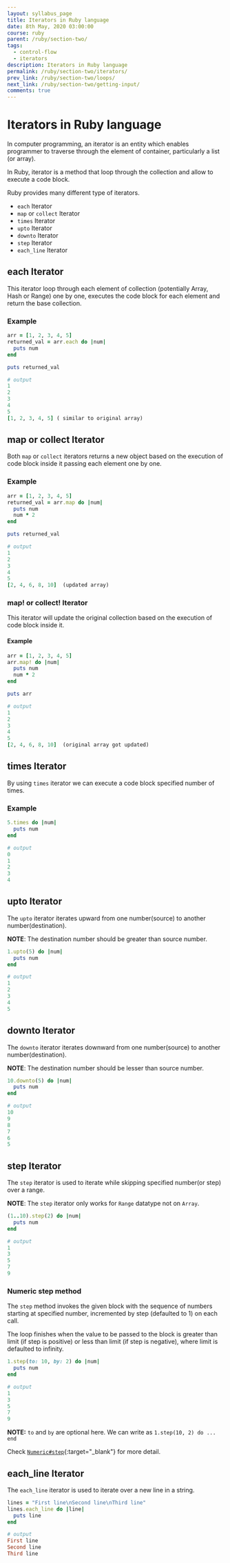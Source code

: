 ```yaml
---
layout: syllabus_page
title: Iterators in Ruby language
date: 8th May, 2020 03:00:00
course: ruby
parent: /ruby/section-two/
tags:
  - control-flow
  - iterators
description: Iterators in Ruby language
permalink: /ruby/section-two/iterators/
prev_link: /ruby/section-two/loops/
next_link: /ruby/section-two/getting-input/
comments: true
---
```


# Iterators in Ruby language

In computer programming, an iterator is an entity which enables programmer to traverse through the element of container, particularly a list (or array).

In Ruby, iterator is a method that loop through the collection and allow to execute a code block.

Ruby provides many different type of iterators.

- `each` Iterator
- `map` or `collect` Iterator
- `times` Iterator
- `upto` Iterator
- `downto` Iterator
- `step` Iterator
- `each_line` Iterator

## each Iterator

This iterator loop through each element of collection (potentially Array, Hash or Range) one by one, executes the code block for each element and return the base collection.

### Example

```ruby
arr = [1, 2, 3, 4, 5]
returned_val = arr.each do |num|
  puts num
end

puts returned_val

# output
1
2
3
4
5
[1, 2, 3, 4, 5] ( similar to original array)
```

## map or collect Iterator

Both `map` or `collect` iterators returns a new object based on the execution of code block inside it passing each element one by one.

### Example

```ruby
arr = [1, 2, 3, 4, 5]
returned_val = arr.map do |num|
  puts num
  num * 2
end

puts returned_val

# output
1
2
3
4
5
[2, 4, 6, 8, 10]  (updated array)
```

### map! or collect! Iterator

This iterator will update the original collection based on the execution of code block inside it.

#### Example

```ruby
arr = [1, 2, 3, 4, 5]
arr.map! do |num|
  puts num
  num * 2
end

puts arr

# output
1
2
3
4
5
[2, 4, 6, 8, 10]  (original array got updated)
```

## times Iterator

By using `times` iterator we can execute a code block specified number of times.

### Example

```ruby
5.times do |num|
  puts num
end

# output
0
1
2
3
4
```

## upto Iterator

The `upto` iterator iterates upward from one number(source) to another number(destination).

__NOTE__: The destination number should be greater than source number.

```ruby
1.upto(5) do |num|
  puts num
end

# output
1
2
3
4
5
```

## downto Iterator

The `downto` iterator iterates downward from one number(source) to another number(destination).

__NOTE__: The destination number should be lesser than source number.

```ruby
10.downto(5) do |num|
  puts num
end

# output
10
9
8
7
6
5
```

## step Iterator

The `step` iterator is used to iterate while skipping specified number(or step) over a range.

__NOTE__: The `step` iterator only works for `Range` datatype not on `Array`.

```ruby
(1..10).step(2) do |num|
  puts num
end

# output
1
3
5
7
9
```

### Numeric step method

The `step` method invokes the given block with the sequence of numbers starting at specified number, incremented by step (defaulted to 1) on each call.

The loop finishes when the value to be passed to the block is greater than limit (if step is positive) or less than limit (if step is negative), where limit is defaulted to infinity.

```ruby
1.step(to: 10, by: 2) do |num|
  puts num
end

# output
1
3
5
7
9
```

__NOTE:__ `to` and `by` are optional here. We can write as `1.step(10, 2) do ... end`

Check [`Numeric#step`](https://ruby-doc.org/core-2.7.1/Numeric.html#method-i-step){:target="_blank"} for more detail.

## each_line Iterator

The `each_line` iterator is used to iterate over a new line in a string.

```ruby
lines = "First line\nSecond line\nThird line"
lines.each_line do |line|
  puts line
end

# output
First line
Second line
Third line
```
